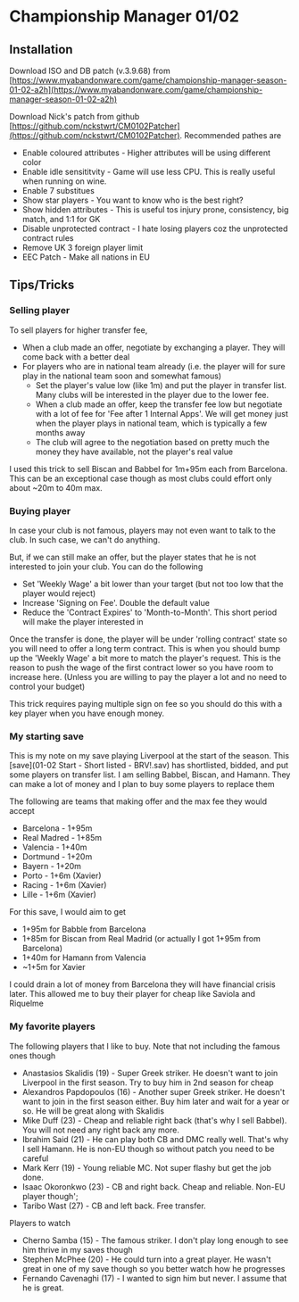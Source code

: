 # Championship Manager 01/02

## Installation

Download ISO and DB patch (v.3.9.68) from [https://www.myabandonware.com/game/championship-manager-season-01-02-a2h](https://www.myabandonware.com/game/championship-manager-season-01-02-a2h)

Download Nick's patch from github [https://github.com/nckstwrt/CM0102Patcher](https://github.com/nckstwrt/CM0102Patcher). Recommended pathes are

- Enable coloured attributes - Higher attributes will be using different color
- Enable idle sensititvity - Game will use less CPU. This is really useful when running on wine.
- Enable 7 substitues
- Show star players - You want to know who is the best right?
- Show hidden attributes - This is useful tos injury prone, consistency, big match, and 1:1 for GK
- Disable unprotected contract - I hate losing players coz the unprotected contract rules
- Remove UK 3 foreign player limit
- EEC Patch - Make all nations in EU

## Tips/Tricks

### Selling player

To sell players for higher transfer fee,

- When a club made an offer, negotiate by exchanging a player. They will come back with a better deal
- For players who are in national team already (i.e. the player will for sure play in the national team soon and somewhat famous)
  - Set the player's value low (like 1m) and put the player in transfer list. Many clubs will be interested in the player due to the lower fee.
  - When a club made an offer, keep the transfer fee low but negotiate with a lot of fee for 'Fee after 1 Internal Apps'. We will get money just when the player plays in national team, which is typically a few months away
  - The club will agree to the negotiation based on pretty much the money they have available, not the player's real value

I used this trick to sell Biscan and Babbel for 1m+95m each from Barcelona. This can be an exceptional case though as most clubs could effort only about ~20m to 40m max.

### Buying player

In case your club is not famous, players may not even want to talk to the club. In such case, we can't do anything. 

But, if we can still make an offer, but the player states that he is not interested to join your club. You can do the following

- Set 'Weekly Wage' a bit lower than your target (but not too low that the player would reject)
- Increase 'Signing on Fee'. Double the default value
- Reduce the 'Contract Expires' to 'Month-to-Month'. This short period will make the player interested in

Once the transfer is done, the player will be under 'rolling contract' state so you will need to offer a long term contract. This is when you should bump up the 'Weekly Wage' a bit more to match the player's request. This is the reason to push the wage of the first contract lower so you have room to increase here. (Unless you are willing to pay the player a lot and no need to control your budget)

This trick requires paying multiple sign on fee so you should do this with a key player when you have enough money.

### My starting save

This is my note on my save playing Liverpool at the start of the season. This [save](01-02 Start - Short listed - BRV!.sav) has shortlisted, bidded, and put some players on transfer list. I am selling Babbel, Biscan, and Hamann. They can make a lot of money and I plan to buy some players to replace them

The following are teams that making offer and the max fee they would accept

- Barcelona - 1+95m
- Real Madred - 1+85m
- Valencia - 1+40m
- Dortmund - 1+20m
- Bayern - 1+20m
- Porto - 1+6m (Xavier)
- Racing - 1+6m (Xavier)
- Lille - 1+6m (Xavier)

For this save, I would aim to get 

- 1+95m for Babble from Barcelona 
- 1+85m for Biscan from Real Madrid (or actually I got 1+95m from Barcelona)
- 1+40m for Hamann from Valencia
- ~1+5m for Xavier

I could drain a lot of money from Barcelona they will have financial crisis later. This allowed me to buy their player for cheap like Saviola and Riquelme

### My favorite players

The following players that I like to buy. Note that not including the famous ones though

- Anastasios Skalidis (19) - Super Greek striker. He doesn't want to join Liverpool in the first season. Try to buy him in 2nd season for cheap
- Alexandros Papdopoulos (16) - Another super Greek striker. He doesn't want to join in the first season either. Buy him later and wait for a year or so. He will be great along with Skalidis
- Mike Duff (23)  - Cheap and reliable right back (that's why I sell Babbel). You will not need any right back any more.
- Ibrahim Said (21) - He can play both CB and DMC really well. That's why I sell Hamann. He is non-EU though so without patch you need to be careful
- Mark Kerr (19) - Young reliable MC. Not super flashy but get the job done.
- Isaac Okoronkwo (23) - CB and right back. Cheap and reliable. Non-EU player though';
- Taribo Wast (27) - CB and left back. Free transfer.

Players to watch

- Cherno Samba (15) - The famous striker. I don't play long enough to see him thrive in my saves though
- Stephen McPhee (20) - He could turn into a great player. He wasn't great in one of my save though so you better watch how he progresses
- Fernando Cavenaghi (17) - I wanted to sign him but never. I assume that he is great.
